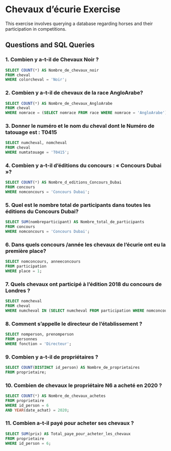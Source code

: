 # Chevaux d’écurie Exercise

This exercise involves querying a database regarding horses and their participation in competitions.

## Questions and SQL Queries

### 1. Combien y a-t-il de Chevaux Noir ?

```sql
SELECT COUNT(*) AS Nombre_de_chevaux_noir
FROM cheval
WHERE colorcheval = 'Noir';
```

### 2. Combien y a-t-il de chevaux de la race AngloArabe?

```sql
SELECT COUNT(*) AS Nombre_de_chevaux_AngloArabe
FROM cheval
WHERE nomrace = (SELECT nomrace FROM race WHERE nomrace = 'AngloArabe');
```

### 3. Donner le numéro et le nom du cheval dont le Numéro de tatouage est : T0415

```sql
SELECT numcheval, nomcheval
FROM cheval
WHERE numtatouage = 'T0415';
```


### 4. Combien y a-t-il d’éditions du concours : « Concours Dubai »?

```sql
SELECT COUNT(*) AS Nombre_d_editions_Concours_Dubai
FROM concours
WHERE nomconcours = 'Concours Dubai';
```

### 5. Quel est le nombre total de participants dans toutes les éditions du Concours Dubai?

```sql
SELECT SUM(nombreparticipant) AS Nombre_total_de_participants
FROM concours
WHERE nomconcours = 'Concours Dubai';
```

### 6. Dans quels concours /année les chevaux de l’écurie ont eu la première place?

```sql
SELECT nomconcours, anneeconcours
FROM participation
WHERE place = 1;
```

### 7. Quels chevaux ont participé à l’édition 2018 du concours de Londres ?

```sql
SELECT nomcheval
FROM cheval
WHERE numcheval IN (SELECT numcheval FROM participation WHERE nomconcours = 'Concours Londres' AND anneeconcours = 2018);
```

### 8. Comment s’appelle le directeur de l’établissement ?

```sql
SELECT nomperson, prenomperson
FROM personnes
WHERE fonction = 'Directeur';
```

### 9. Combien y a-t-il de propriétaires ?

```sql
SELECT COUNT(DISTINCT id_person) AS Nombre_de_proprietaires
FROM proprietaire;
```

### 10. Combien de chevaux le propriétaire N6 a acheté en 2020 ?

```sql
SELECT COUNT(*) AS Nombre_de_chevaux_achetes
FROM proprietaire
WHERE id_person = 6
AND YEAR(date_achat) = 2020;
```

### 11. Combien a-t-il payé pour acheter ses chevaux ?

```sql
SELECT SUM(prix) AS Total_paye_pour_acheter_les_chevaux
FROM proprietaire
WHERE id_person = 6;
```
